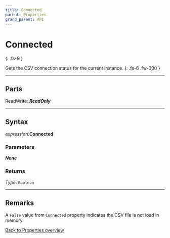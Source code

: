 ```yaml
---
title: Connected
parent: Properties
grand_parent: API
---
```


# Connected
{: .fs-9 }

Gets the CSV connection status for the current instance.
{: .fs-6 .fw-300 }

---

## Parts

ReadWrite: **_ReadOnly_**

---

## Syntax

*expression*.**Connected**

### Parameters

**_None_**

### Returns

*Type*: `Boolean`

---

## Remarks

A `False` value from `Connected` property indicates the CSV file is not load in memory.

[Back to Properties overview](https://ws-garcia.github.io/VBA-CSV-interface/api/properties/)